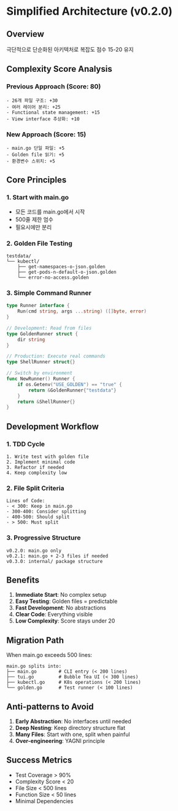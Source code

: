 # Simplified Architecture (v0.2.0)

## Overview
극단적으로 단순화된 아키텍처로 복잡도 점수 15-20 유지

## Complexity Score Analysis

### Previous Approach (Score: 80)
```
- 26개 파일 구조: +30
- 여러 레이어 분리: +25  
- Functional state management: +15
- View interface 추상화: +10
```

### New Approach (Score: 15)
```
- main.go 단일 파일: +5
- Golden file 읽기: +5
- 환경변수 스위치: +5
```

## Core Principles

### 1. Start with main.go
- 모든 코드를 main.go에서 시작
- 500줄 제한 엄수
- 필요시에만 분리

### 2. Golden File Testing
```
testdata/
└── kubectl/
    ├── get-namespaces-o-json.golden
    ├── get-pods-n-default-o-json.golden
    └── error-no-access.golden
```

### 3. Simple Command Runner
```go
type Runner interface {
    Run(cmd string, args ...string) ([]byte, error)
}

// Development: Read from files
type GoldenRunner struct {
    dir string
}

// Production: Execute real commands  
type ShellRunner struct{}

// Switch by environment
func NewRunner() Runner {
    if os.Getenv("USE_GOLDEN") == "true" {
        return &GoldenRunner{"testdata"}
    }
    return &ShellRunner{}
}
```

## Development Workflow

### 1. TDD Cycle
```
1. Write test with golden file
2. Implement minimal code
3. Refactor if needed
4. Keep complexity low
```

### 2. File Split Criteria
```
Lines of Code:
- < 300: Keep in main.go
- 300-400: Consider splitting
- 400-500: Should split
- > 500: Must split
```

### 3. Progressive Structure
```
v0.2.0: main.go only
v0.2.1: main.go + 2-3 files if needed
v0.3.0: internal/ package structure
```

## Benefits

1. **Immediate Start**: No complex setup
2. **Easy Testing**: Golden files = predictable
3. **Fast Development**: No abstractions
4. **Clear Code**: Everything visible
5. **Low Complexity**: Score stays under 20

## Migration Path

When main.go exceeds 500 lines:
```
main.go splits into:
├── main.go        # CLI entry (< 200 lines)
├── tui.go         # Bubble Tea UI (< 300 lines)
├── kubectl.go     # K8s operations (< 200 lines)
└── golden.go      # Test runner (< 100 lines)
```

## Anti-patterns to Avoid

1. **Early Abstraction**: No interfaces until needed
2. **Deep Nesting**: Keep directory structure flat
3. **Many Files**: Start with one, split when painful
4. **Over-engineering**: YAGNI principle

## Success Metrics

- Test Coverage > 90%
- Complexity Score < 20
- File Size < 500 lines
- Function Size < 50 lines
- Minimal Dependencies